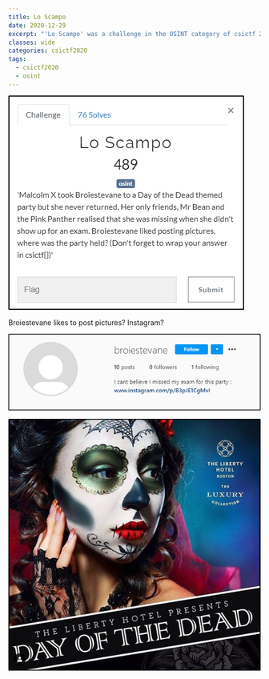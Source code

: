 ```yaml
---
title: Lo Scampo
date: 2020-12-29
excerpt: "'Lo Scampo' was a challenge in the OSINT category of csictf 2020"
classes: wide
categories: csictf2020
tags:
  - csictf2020
  - osint
---
```


![img](/assets/images/ctf/csictf2020-osint-loscampo/0.png)


Broiestevane likes to post pictures? Instagram?



![img](/assets/images/ctf/csictf2020-osint-loscampo/1.png)


![img](/assets/images/ctf/csictf2020-osint-loscampo/2.png)
